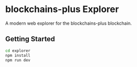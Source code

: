 # blockchains-plus Explorer

A modern web explorer for the blockchains-plus blockchain.

## Getting Started

```bash
cd explorer
npm install
npm run dev
```